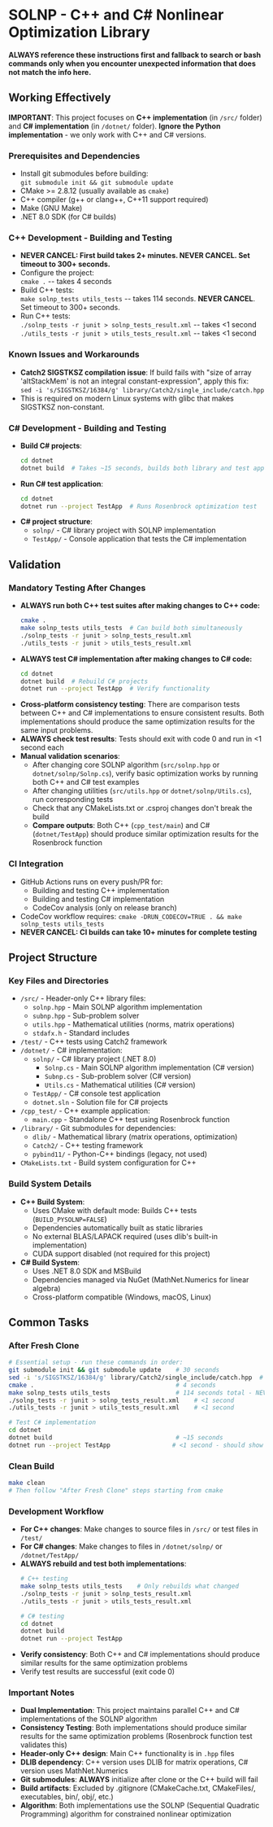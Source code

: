 # SOLNP - C++ and C# Nonlinear Optimization Library

**ALWAYS reference these instructions first and fallback to search or bash commands only when you encounter unexpected information that does not match the info here.**

## Working Effectively

**IMPORTANT**: This project focuses on **C++ implementation** (in `/src/` folder) and **C# implementation** (in `/dotnet/` folder). **Ignore the Python implementation** - we only work with C++ and C# versions.

### Prerequisites and Dependencies
- Install git submodules before building:  
  `git submodule init && git submodule update`
- CMake >= 2.8.12 (usually available as `cmake`)
- C++ compiler (g++ or clang++, C++11 support required)
- Make (GNU Make)
- .NET 8.0 SDK (for C# builds)

### C++ Development - Building and Testing
- **NEVER CANCEL: First build takes 2+ minutes. NEVER CANCEL. Set timeout to 300+ seconds.**
- Configure the project:  
  `cmake .`  -- takes 4 seconds
- Build C++ tests:  
  `make solnp_tests utils_tests`  -- takes 114 seconds. **NEVER CANCEL**. Set timeout to 300+ seconds.
- Run C++ tests:  
  `./solnp_tests -r junit > solnp_tests_result.xml`  -- takes <1 second
  `./utils_tests -r junit > utils_tests_result.xml`  -- takes <1 second

### Known Issues and Workarounds
- **Catch2 SIGSTKSZ compilation issue**: If build fails with "size of array 'altStackMem' is not an integral constant-expression", apply this fix:  
  `sed -i 's/SIGSTKSZ/16384/g' library/Catch2/single_include/catch.hpp`
- This is required on modern Linux systems with glibc that makes SIGSTKSZ non-constant.

### C# Development - Building and Testing
- **Build C# projects**:
  ```bash
  cd dotnet
  dotnet build  # Takes ~15 seconds, builds both library and test app
  ```
- **Run C# test application**:
  ```bash
  cd dotnet
  dotnet run --project TestApp  # Runs Rosenbrock optimization test
  ```
- **C# project structure**:
  - `solnp/` - C# library project with SOLNP implementation
  - `TestApp/` - Console application that tests the C# implementation

## Validation

### Mandatory Testing After Changes
- **ALWAYS run both C++ test suites after making changes to C++ code:**
  ```bash
  cmake .
  make solnp_tests utils_tests  # Can build both simultaneously
  ./solnp_tests -r junit > solnp_tests_result.xml
  ./utils_tests -r junit > utils_tests_result.xml
  ```
- **ALWAYS test C# implementation after making changes to C# code:**
  ```bash
  cd dotnet
  dotnet build  # Rebuild C# projects
  dotnet run --project TestApp  # Verify functionality
  ```
- **Cross-platform consistency testing**: There are comparison tests between C++ and C# implementations to ensure consistent results. Both implementations should produce the same optimization results for the same input problems.
- **ALWAYS check test results**: Tests should exit with code 0 and run in <1 second each
- **Manual validation scenarios**: 
  - After changing core SOLNP algorithm (`src/solnp.hpp` or `dotnet/solnp/Solnp.cs`), verify basic optimization works by running both C++ and C# test examples
  - After changing utilities (`src/utils.hpp` or `dotnet/solnp/Utils.cs`), run corresponding tests
  - Check that any CMakeLists.txt or .csproj changes don't break the build
  - **Compare outputs**: Both C++ (`cpp_test/main`) and C# (`dotnet/TestApp`) should produce similar optimization results for the Rosenbrock function

### CI Integration
- GitHub Actions runs on every push/PR for:
  - Building and testing C++ implementation
  - Building and testing C# implementation  
  - CodeCov analysis (only on release branch)
- CodeCov workflow requires: `cmake -DRUN_CODECOV=TRUE . && make solnp_tests utils_tests`
- **NEVER CANCEL: CI builds can take 10+ minutes for complete testing**

## Project Structure

### Key Files and Directories
- `/src/` - Header-only C++ library files:
  - `solnp.hpp` - Main SOLNP algorithm implementation
  - `subnp.hpp` - Sub-problem solver
  - `utils.hpp` - Mathematical utilities (norms, matrix operations)
  - `stdafx.h` - Standard includes
- `/test/` - C++ tests using Catch2 framework
- `/dotnet/` - C# implementation:
  - `solnp/` - C# library project (.NET 8.0)
    - `Solnp.cs` - Main SOLNP algorithm implementation (C# version)
    - `Subnp.cs` - Sub-problem solver (C# version)  
    - `Utils.cs` - Mathematical utilities (C# version)
  - `TestApp/` - C# console test application
  - `dotnet.sln` - Solution file for C# projects
- `/cpp_test/` - C++ example application:
  - `main.cpp` - Standalone C++ test using Rosenbrock function
- `/library/` - Git submodules for dependencies:
  - `dlib/` - Mathematical library (matrix operations, optimization)
  - `Catch2/` - C++ testing framework
  - `pybind11/` - Python-C++ bindings (legacy, not used)
- `CMakeLists.txt` - Build system configuration for C++

### Build System Details
- **C++ Build System**:
  - Uses CMake with default mode: Builds C++ tests (`BUILD_PYSOLNP=FALSE`)
  - Dependencies automatically built as static libraries
  - No external BLAS/LAPACK required (uses dlib's built-in implementation)
  - CUDA support disabled (not required for this project)
- **C# Build System**:
  - Uses .NET 8.0 SDK and MSBuild
  - Dependencies managed via NuGet (MathNet.Numerics for linear algebra)
  - Cross-platform compatible (Windows, macOS, Linux)

## Common Tasks

### After Fresh Clone
```bash
# Essential setup - run these commands in order:
git submodule init && git submodule update    # 30 seconds
sed -i 's/SIGSTKSZ/16384/g' library/Catch2/single_include/catch.hpp  # Fix compilation issue
cmake .                                       # 4 seconds  
make solnp_tests utils_tests                  # 114 seconds total - NEVER CANCEL
./solnp_tests -r junit > solnp_tests_result.xml    # <1 second
./utils_tests -r junit > utils_tests_result.xml    # <1 second

# Test C# implementation
cd dotnet
dotnet build                                  # ~15 seconds
dotnet run --project TestApp                 # <1 second - should show convergence results
```

### Clean Build
```bash
make clean
# Then follow "After Fresh Clone" steps starting from cmake
```

### Development Workflow
- **For C++ changes**: Make changes to source files in `/src/` or test files in `/test/`
- **For C# changes**: Make changes to files in `/dotnet/solnp/` or `/dotnet/TestApp/`
- **ALWAYS rebuild and test both implementations**:
  ```bash
  # C++ testing
  make solnp_tests utils_tests    # Only rebuilds what changed
  ./solnp_tests -r junit > solnp_tests_result.xml
  ./utils_tests -r junit > utils_tests_result.xml
  
  # C# testing  
  cd dotnet
  dotnet build
  dotnet run --project TestApp
  ```
- **Verify consistency**: Both C++ and C# implementations should produce similar results for the same optimization problems
- Verify test results are successful (exit code 0)

### Important Notes
- **Dual Implementation**: This project maintains parallel C++ and C# implementations of the SOLNP algorithm
- **Consistency Testing**: Both implementations should produce similar results for the same optimization problems (Rosenbrock function test validates this)
- **Header-only C++ design**: Main C++ functionality is in `.hpp` files
- **DLIB dependency**: C++ version uses DLIB for matrix operations, C# version uses MathNet.Numerics
- **Git submodules**: **ALWAYS** initialize after clone or the C++ build will fail
- **Build artifacts**: Excluded by .gitignore (CMakeCache.txt, CMakeFiles/, executables, bin/, obj/, etc.)
- **Algorithm**: Both implementations use the SOLNP (Sequential Quadratic Programming) algorithm for constrained nonlinear optimization